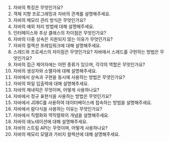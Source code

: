 1. 자바의 특징은 무엇인가요?
2. 객체 지향 프로그래밍과 자바의 관계를 설명해주세요.
3. 자바의 메모리 관리 방식은 무엇인가요?
4. 자바의 예외 처리 방법에 대해 설명해주세요.
5. 인터페이스와 추상 클래스의 차이점은 무엇인가요?
6. 자바의 다중 상속은 지원되지 않는 이유가 무엇인가요?
7. 자바의 컬렉션 프레임워크에 대해 설명해주세요.
8. 스레드와 프로세스의 차이점은 무엇인가요? 자바에서 스레드를 구현하는 방법은 무엇인가요?
9. 자바의 접근 제어자에는 어떤 종류가 있으며, 각각의 역할은 무엇인가요?
10. 자바의 생성자와 소멸자에 대해 설명해주세요.
11. 자바에서 상속과 구현을 동시에 사용하는 방법은 무엇인가요?
12. 자바의 파일 입출력에 대해 설명해주세요.
13. 자바의 제네릭은 무엇이며, 어떻게 사용하나요?
14. 자바에서 정규 표현식을 사용하는 방법은 무엇인가요?
15. 자바에서 JDBC를 사용하여 데이터베이스에 접속하는 방법을 설명해주세요.
16. 자바에서 람다식을 사용하는 이유는 무엇인가요?
17. 자바에서 직렬화와 역직렬화의 개념을 설명해주세요.
18. 자바의 애노테이션에 대해 설명해주세요.
19. 자바의 스트림 API는 무엇이며, 어떻게 사용하나요?
20. 자바의 메모리 모델과 가비지 컬렉션에 대해 설명해주세요.